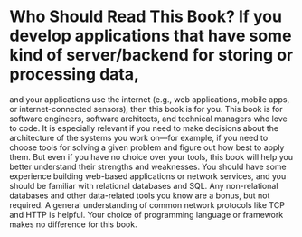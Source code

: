 # Who Should Read This Book? If you develop applications that have some kind of server/backend for storing or processing data,
and your applications use the internet (e.g., web applications, mobile apps, or internet-connected
sensors), then this book is for you. This book is for software engineers, software architects, and technical managers who love to code.
It is especially relevant if you need to make decisions about the architecture of the systems you
work on—for example, if you need to choose tools for solving a given problem and figure out how
best to apply them. But even if you have no choice over your tools, this book will help you better
understand their strengths and weaknesses. You should have some experience building web-based applications or network services, and you should
be familiar with relational databases and SQL. Any non-relational databases and other data-related
tools you know are a bonus, but not required. A general understanding of common network protocols
like TCP and HTTP is helpful. Your choice of programming language or framework makes no difference
for this book.